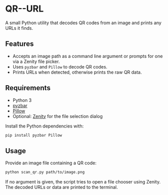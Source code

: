 # QR--URL

A small Python utility that decodes QR codes from an image and prints any URLs it finds.

## Features
- Accepts an image path as a command line argument or prompts for one via a Zenity file picker.
- Uses `pyzbar` and `Pillow` to decode QR codes.
- Prints URLs when detected, otherwise prints the raw QR data.

## Requirements
- Python 3
- [pyzbar](https://pypi.org/project/pyzbar/)
- [Pillow](https://pypi.org/project/Pillow/)
- Optional: [Zenity](https://help.gnome.org/users/zenity/stable/) for the file selection dialog

Install the Python dependencies with:

```bash
pip install pyzbar Pillow
```

## Usage
Provide an image file containing a QR code:

```bash
python scan_qr.py path/to/image.png
```

If no argument is given, the script tries to open a file chooser using Zenity. The decoded URLs or data are printed to the terminal.

